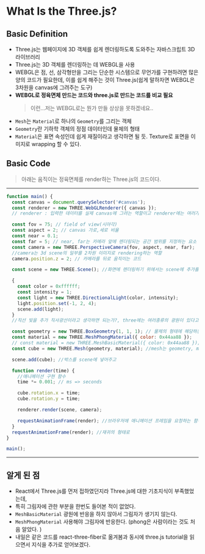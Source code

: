 # What Is the Three.js?

## Basic Definition

- Three.js는 웹페이지에 3D 객체를 쉽게 렌더링하도록 도와주는 자바스크립트 3D 라이브러리
- Three.js는 3D 객체를 렌더링하는 데 WEBGL을 사용
- WEBGL은 점, 선, 삼각형만을 그리는 단순한 시스템으로 무언가를 구현하려면 많은 양의 코드가 필요한데, 이를 쉽게 해주는 것이 Three.js(쉽게 말하자면 WEBGL은 3차원을 canvas에 그려주는 도구)
- **WEBGL로 정육면체 만드는 코드와 three.js로 만드는 코드를 비교 필요**
  > 이런...저는 WEBGL로는 뭔가 만들 상상을 못하겠네요..
- `Mesh`는 `Material`로 하나의 `Geometry`를 그리는 객체
- `Geometry`란 기하학 객체의 정점 데이터인데 물체의 형태
- `Material`은 표면 속성인데 쉽게 재질이라고 생각하면 될 듯. Texture로 표면을 이미지로 wrapping 할 수 있다.

## Basic Code

> 아래는 움직이는 정육면체를 render하는 Three.js의 코드이다.

---

```js
function main() {
  const canvas = document.querySelector('#canvas');
  const renderer = new THREE.WebGLRenderer({ canvas });
  // renderer : 입력한 데이터를 실제 canvas에 그려는 역할이고 renderer에는 여러가지 종류가 있다.

  const fov = 75; // field of view(시야각)
  const aspect = 2; // canvas 가로,세로 비율
  const near = 0.1;
  const far = 5; // near, far는 카메라 앞에 렌더링되는 공간 범위를 지정하는 요소
  const camera = new THREE.PerspectiveCamera(fov, aspect, near, far);
  //camera는 3d scene의 일부를 2차원 이미지로 rendering하는 역할
  camera.position.z = 2; // 카메라를 뒤로 움직이는 코드

  const scene = new THREE.Scene(); //화면에 렌더링하기 위에서는 scene에 추가를 해야만 한다.

  {
    const color = 0xffffff;
    const intensity = 1;
    const light = new THREE.DirectionalLight(color, intensity);
    light.position.set(-1, 2, 4);
    scene.add(light);
  }
  //직선 빛을 추가 직사광선이라고 생각하면 되는가?, three에는 여러종류의 광원이 있다고 한다.

  const geometry = new THREE.BoxGeometry(1, 1, 1); // 물체의 형태에 해당하는 geometry 생성
  const material = new THREE.MeshPhongMaterial({ color: 0x44aa88 });
  // const material = new THREE.MeshBasicMaterial({ color: 0x44aa88 }); // 표면 속성(색 지정) BasicMaterial은 광원에 반응 X 그림자가 지게하려면 PhongMaterial을 사용해야함
  const cube = new THREE.Mesh(geometry, material); //mesh는 geometry, material, 위치, 방향, 크기 등의 정보를 담은 객체이다.

  scene.add(cube); //박스를 scene에 넣어주고

  function render(time) {
    //애니메이션 구현 함수
    time *= 0.001; // ms => seconds

    cube.rotation.x = time;
    cube.rotation.y = time;

    renderer.render(scene, camera);

    requestAnimationFrame(render); //브라우저에 애니메이션 프레임을 요청하는 함수(1초에 60프레임을 목표로 한다.)
  }
  requestAnimationFrame(render); //재귀의 형태로
}

main();
```

---

## 알게 된 점

- React에서 Three.js를 먼저 접하였던지라 Three.js에 대한 기초지식이 부족했었는데,
- 특히 그림자에 관한 부분을 한번도 들어본 적이 없었다.
- `MeshBasicMaterial` 광원에 반응을 하지 않아서 그림자가 생기지 않는다.
- `MeshPhongMaterial` 사용해야 그림자에 반응한다. (phong은 사람이라는 것도 처음 알았다. )
- 내일은 같은 코드를 react-three-fiber로 옮겨봄과 동시에 three.js tutorial을 읽으면서 지식을 추가로 얻어보겠다.
